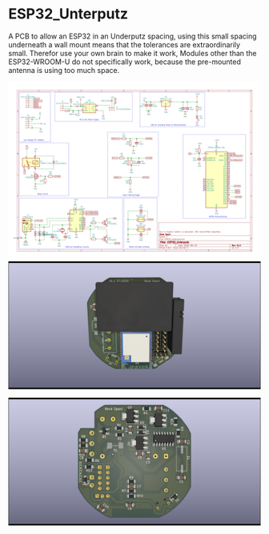 # ESP32_Unterputz
A PCB to allow an ESP32 in an Underputz spacing, using this small spacing underneath a wall mount means that the tolerances are extraordinarily small. Therefor use your own brain to make it work, Modules other than the ESP32-WROOM-U do not specifically work, because the pre-mounted antenna is using too much space.

![The main schematic](https://github.com/ReneSpanl/ESP32_Unterputz/blob/master/images/Plan.svg)
![Upper side of the PCB](https://github.com/ReneSpanl/ESP32_Unterputz/blob/master/images/ESP32_Unterputz_upper.png?raw=true)

![Lower side of the PCB](https://github.com/ReneSpanl/ESP32_Unterputz/blob/master/images/ESP32_Unterputz_lower.png?raw=true)
